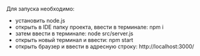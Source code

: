 Для запуска необходимо:
- установить node.js
- открыть в IDE папку проекта, ввести в терминале: npm i
- затем ввести в терминале: node src/server.js
- открыть новый терминал и ввести: npm start
- открыть браузер и ввести в адресную строку: http://localhost:3000/
